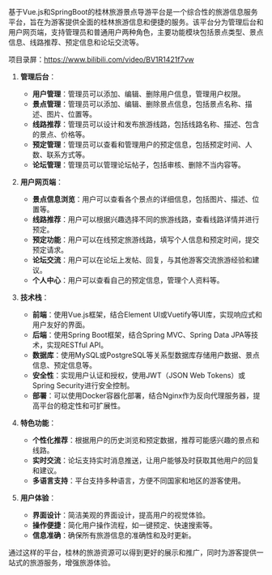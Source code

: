 ﻿基于Vue.js和SpringBoot的桂林旅游景点导游平台是一个综合性的旅游信息服务平台，旨在为游客提供全面的桂林旅游信息和便捷的服务。该平台分为管理后台和用户网页端，支持管理员和普通用户两种角色，主要功能模块包括景点类型、景点信息、线路推荐、预定信息和论坛交流等。

项目录屏：https://www.bilibili.com/video/BV1R1421f7vw

1. **管理后台**：
   - **用户管理**：管理员可以添加、编辑、删除用户信息，管理用户权限。
   - **景点管理**：管理员可以添加、编辑、删除景点信息，包括景点名称、描述、图片、位置等。
   - **线路推荐**：管理员可以设计和发布旅游线路，包括线路名称、描述、包含的景点、价格等。
   - **预定管理**：管理员可以查看和管理用户的预定信息，包括预定时间、人数、联系方式等。
   - **论坛管理**：管理员可以管理论坛帖子，包括审核、删除不当内容等。

2. **用户网页端**：
   - **景点信息浏览**：用户可以查看各个景点的详细信息，包括图片、描述、位置等。
   - **线路推荐**：用户可以根据兴趣选择不同的旅游线路，查看线路详情并进行预定。
   - **预定功能**：用户可以在线预定旅游线路，填写个人信息和预定时间，提交预定请求。
   - **论坛交流**：用户可以在论坛上发帖、回复，与其他游客交流旅游经验和建议。
   - **个人中心**：用户可以查看自己的预定信息，管理个人资料等。

3. **技术栈**：
   - **前端**：使用Vue.js框架，结合Element UI或Vuetify等UI库，实现响应式和用户友好的界面。
   - **后端**：使用Spring Boot框架，结合Spring MVC、Spring Data JPA等技术，实现RESTful API。
   - **数据库**：使用MySQL或PostgreSQL等关系型数据库存储用户数据、景点信息、预定信息等。
   - **安全性**：实现用户认证和授权，使用JWT（JSON Web Tokens）或Spring Security进行安全控制。
   - **部署**：可以使用Docker容器化部署，结合Nginx作为反向代理服务器，提高平台的稳定性和可扩展性。

4. **特色功能**：
   - **个性化推荐**：根据用户的历史浏览和预定数据，推荐可能感兴趣的景点和线路。
   - **实时交流**：论坛支持实时消息推送，让用户能够及时获取其他用户的回复和建议。
   - **多语言支持**：平台支持多种语言，方便不同国家和地区的游客使用。

5. **用户体验**：
   - **界面设计**：简洁美观的界面设计，提高用户的视觉体验。
   - **操作便捷**：简化用户操作流程，如一键预定、快速搜索等。
   - **信息准确**：确保所有旅游信息的准确性和及时更新。

通过这样的平台，桂林的旅游资源可以得到更好的展示和推广，同时为游客提供一站式的旅游服务，增强旅游体验。